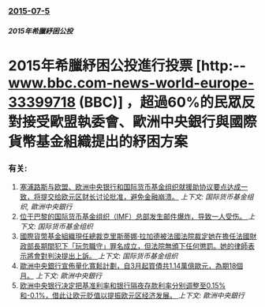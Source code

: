 ### [2015-07-5](/news/2015/07/5/index.md)

##### 2015年希臘紓困公投
# 2015年希臘紓困公投進行投票 [http:--www.bbc.com-news-world-europe-33399718 (BBC)] ，超過60%的民眾反對接受歐盟執委會、歐洲中央銀行與國際貨幣基金組織提出的紓困方案




### 有关:

1. [ 塞浦路斯与欧盟、欧洲中央银行和国际货币基金组织就援助协议要点达成一致，将提交给欧元区财长讨论批准，避免金融崩溃。](/news/2013/03/25/塞浦路斯与欧盟-欧洲中央银行和国际货币基金组织就援助协议要点达成一致-将提交给欧元区财长讨论批准-避免金融崩溃.md) _上下文: 国际货币基金组织, 歐洲中央銀行_
2. [位于巴黎的国际货币基金组织（IMF）总部发生邮件爆炸，导致一人受伤。 ](/news/2017/03/16/位于巴黎的国际货币基金组织-IMF-总部发生邮件爆炸-导致一人受伤.md) _上下文: 国际货币基金组织_
3. [國際貨幣基金組織現任總裁克里斯蒂娜·拉加德被法國法院裁定她在擔任法國財政部長期間犯下「玩忽職守」罪名成立，但法院無頒下任何懲罰。她的律師表示將會對判決提出上訴。 ](/news/2016/12/19/國際貨幣基金組織現任總裁克里斯蒂娜-拉加德被法國法院裁定她在擔任法國財政部長期間犯下-玩忽職守-罪名成立-但法院無頒下任.md) _上下文: 国际货币基金组织_
4. [ 歐洲中央銀行宣佈量化寬鬆計劃，自3月起買債共1.14萬億歐元，為期18個月。](/news/2015/01/22/歐洲中央銀行宣佈量化寬鬆計劃-自3月起買債共114萬億歐元-為期18個月.md) _上下文: 歐洲中央銀行_
5. [ 欧洲中央银行决定把基准利率和银行隔夜存款利率分别调整至0.15%和-0.1%，借此让欧元贬值以提振欧元区经济发展。 ](/news/2014/06/1/欧洲中央银行决定把基准利率和银行隔夜存款利率分别调整至015-和-01-借此让欧元贬值以提振欧元区经济发展.md) _上下文: 歐洲中央銀行_
